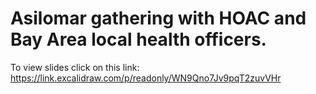 # Asilomar gathering with HOAC and Bay Area local health officers.

To view slides click on this link:
https://link.excalidraw.com/p/readonly/WN9Qno7Jv9pqT2zuvVHr 
